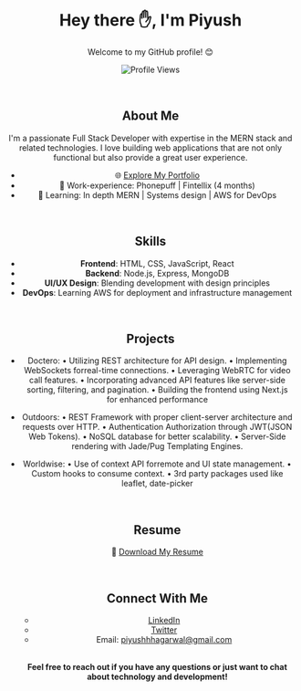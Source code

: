 <div align="center">
  <h1>Hey there ✋, I'm Piyush</h1>
  <p>Welcome to my GitHub profile! 😊</p>
  
  ![Profile Views](https://visitor-badge.glitch.me/badge?page_id=piyushsultaniya.piyushsultaniya)

  <br>

  ## About Me

  I'm a passionate Full Stack Developer with expertise in the MERN stack and related technologies. I love building web applications that are not only functional but also provide a great user experience.

  - 🌐 [Explore My Portfolio](https://piyushsultaniya.netlify.app)
  - 💼 Work-experience: Phonepuff | Fintellix (4 months)
  - 🚀 Learning: In depth MERN | Systems design | AWS for DevOps

  <br>

  ## Skills

  - **Frontend**: HTML, CSS, JavaScript, React
  - **Backend**: Node.js, Express, MongoDB
  - **UI/UX Design**: Blending development with design principles
  - **DevOps**: Learning AWS for deployment and infrastructure management

  <br>

  ## Projects

  - Doctero:      • Utilizing REST architecture for API design.
                  • Implementing WebSockets forreal-time connections.
                  • Leveraging WebRTC for video call features.
                  • Incorporating advanced API features like server-side sorting, filtering,
                  and pagination.
                  • Building the frontend using Next.js for enhanced performance

- Outdoors:       • REST Framework with proper client-server architecture and requests
                  over HTTP.
                  • Authentication Authorization through JWT(JSON Web Tokens).
                  • NoSQL database for better scalability.
                  • Server-Side rendering with Jade/Pug Templating Engines.
- Worldwise:      • Use of context API forremote and UI state management.
                  • Custom hooks to consume context.
                  • 3rd party packages used like leaflet, date-picker

  <br>

  ## Resume

  📄 [Download My Resume](https://drive.google.com/file/d/1EaXA_c6Jmz4j-Woz3Idg__Sf_kxInYBo/view?usp=sharing)

  <br>

  ## Connect With Me

  - [LinkedIn]([https://www.linkedin.com/in/piyush-sultaniya/](https://www.linkedin.com/in/piyush-sultaniya-a5296a220/))
  - [Twitter]([https://twitter.com/YourTwitterHandle](https://twitter.com/PiyushA89312692))
  - Email: piyushhhagarwal@gmail.com

  <br>

  **Feel free to reach out if you have any questions or just want to chat about technology and development!**
</div>
